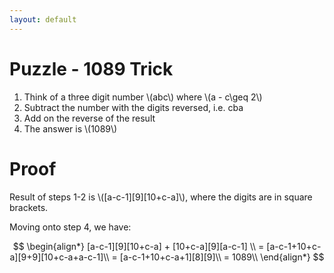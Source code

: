 ```yaml
---
layout: default
---
```


# Puzzle - 1089 Trick

1. Think of a three digit number \\(abc\\) where \\(a - c\geq 2\\)
2. Subtract the number with the digits reversed, i.e. cba
3. Add on the reverse of the result
4. The answer is \\(1089\\)

# Proof

Result of steps 1-2 is \\([a-c-1][9][10+c-a]\\), where the digits are in square brackets.

Moving onto step 4, we have:

$$
\begin{align*}
[a-c-1][9][10+c-a] + [10+c-a][9][a-c-1] \\
= [a-c-1+10+c-a][9+9][10+c-a+a-c-1]\\
= [a-c-1+10+c-a+1][8][9]\\
= 1089\\
\end{align*}
$$